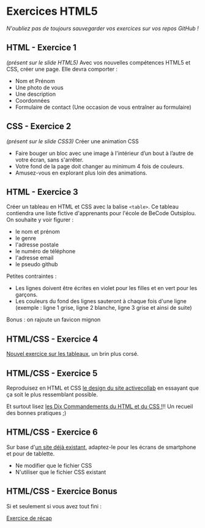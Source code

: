 # Exercices HTML5
*N'oubliez pas de toujours sauvegarder vos exercices sur vos repos GitHub !*

## HTML - Exercice 1

*(présent sur le slide HTML5)*
Avec vos nouvelles compétences HTML5 et CSS, créer une page. 
Elle devra comporter :
- Nom et Prénom
- Une photo de vous
- Une description
- Coordonnées 
- Formulaire de contact (Une occasion de vous entraîner au formulaire)

## CSS - Exercice 2

*(présent sur le slide CSS3)*
Créer une animation CSS
- Faire bouger un bloc avec une image à l'intérieur d’un bout à l’autre de votre écran, sans s'arrêter.
- Votre fond de la page doit changer au minimum 4 fois de couleurs.
- Amusez-vous en explorant plus loin des animations.

## HTML - Exercice 3

Créer un tableau en HTML et CSS avec la balise `<table>`.
Ce tableau contiendra une liste fictive d'apprenants pour l'école de BeCode Outsiplou. On souhaite y voir figurer :
- le nom et prénom
- le genre
- l'adresse postale
- le numéro de téléphone
- l'adresse email
- le pseudo github

Petites contraintes :
- Les lignes doivent être écrites en violet pour les filles et en vert pour les garçons.
- Les couleurs du fond des lignes sauteront à chaque fois d'une ligne (exemple : ligne 1 grise, ligne 2 blanche, ligne 3 grise et ainsi de suite)

Bonus : on rajoute un favicon mignon

## HTML/CSS - Exercice 4

[Nouvel exercice sur les tableaux](Training-3-tableau.md), un brin plus corsé.

## HTML/CSS - Exercice 5

Reproduisez en HTML et CSS [le design du site activecollab](https://github.com/becodeorg/BXLAnderlecht/blob/master/02-HTML-CSS/capture-fullpage.png) en essayant que ça soit le plus ressemblant possible.

Et surtout lisez [les Dix Commandements du HTML et du CSS !](https://github.com/simplonco/Ten-Commandments-of-HTML-and-CSS/blob/master/README_FR.md)!! 
Un recueil des bonnes pratiques ;)

## HTML/CSS - Exercice 6

Sur base d'[un site déjà existant](Exo-responsive-mediaqueries), adaptez-le pour les écrans de smartphone et pour de tablette.
- Ne modifier que le fichier CSS
- N'utiliser que le fichier CSS existant

## HTML/CSS - Exercice Bonus

Si et seulement si vous avez tout fini :

[Exercice de récap](Training-recap.md)
